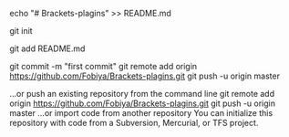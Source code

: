echo "# Brackets-plagins" >> README.md

git init

git add README.md

git commit -m "first commit"
git remote add origin https://github.com/Fobiya/Brackets-plagins.git
git push -u origin master

…or push an existing repository from the command line
 git remote add origin https://github.com/Fobiya/Brackets-plagins.git
git push -u origin master
…or import code from another repository
You can initialize this repository with code from a Subversion, Mercurial, or TFS project.
